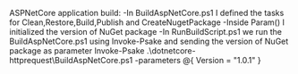 ASPNetCore application build:
  -In BuildAspNetCore.ps1 I defined the tasks for Clean,Restore,Build,Publish and CreateNugetPackage
  -Inside Param() I initialized the version of NuGet package
  -In RunBuildScript.ps1 we run the BuildAspNetCore.ps1 using Invoke-Psake and sending the version of NuGet package as parameter
          Invoke-Psake .\dotnetcore-httprequest\BuildAspNetCore.ps1  -parameters @{ Version = "1.0.1" }
